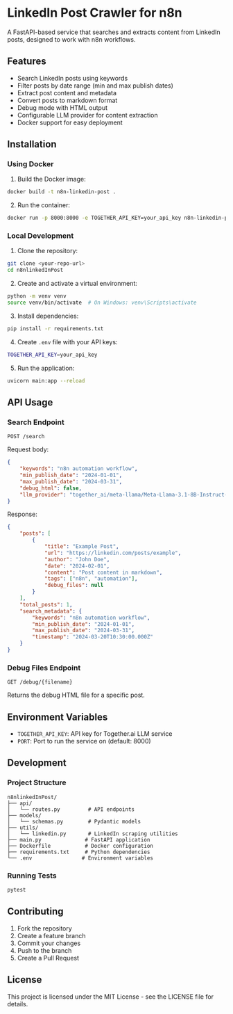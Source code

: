 # LinkedIn Post Crawler for n8n

A FastAPI-based service that searches and extracts content from LinkedIn posts, designed to work with n8n workflows.

## Features

- Search LinkedIn posts using keywords
- Filter posts by date range (min and max publish dates)
- Extract post content and metadata
- Convert posts to markdown format
- Debug mode with HTML output
- Configurable LLM provider for content extraction
- Docker support for easy deployment

## Installation

### Using Docker

1. Build the Docker image:
```bash
docker build -t n8n-linkedin-post .
```

2. Run the container:
```bash
docker run -p 8000:8000 -e TOGETHER_API_KEY=your_api_key n8n-linkedin-post
```

### Local Development

1. Clone the repository:
```bash
git clone <your-repo-url>
cd n8nlinkedInPost
```

2. Create and activate a virtual environment:
```bash
python -m venv venv
source venv/bin/activate  # On Windows: venv\Scripts\activate
```

3. Install dependencies:
```bash
pip install -r requirements.txt
```

4. Create `.env` file with your API keys:
```bash
TOGETHER_API_KEY=your_api_key
```

5. Run the application:
```bash
uvicorn main:app --reload
```

## API Usage

### Search Endpoint

`POST /search`

Request body:
```json
{
    "keywords": "n8n automation workflow",
    "min_publish_date": "2024-01-01",
    "max_publish_date": "2024-03-31",
    "debug_html": false,
    "llm_provider": "together_ai/meta-llama/Meta-Llama-3.1-8B-Instruct-Turbo"
}
```

Response:
```json
{
    "posts": [
        {
            "title": "Example Post",
            "url": "https://linkedin.com/posts/example",
            "author": "John Doe",
            "date": "2024-02-01",
            "content": "Post content in markdown",
            "tags": ["n8n", "automation"],
            "debug_files": null
        }
    ],
    "total_posts": 1,
    "search_metadata": {
        "keywords": "n8n automation workflow",
        "min_publish_date": "2024-01-01",
        "max_publish_date": "2024-03-31",
        "timestamp": "2024-03-20T10:30:00.000Z"
    }
}
```

### Debug Files Endpoint

`GET /debug/{filename}`

Returns the debug HTML file for a specific post.

## Environment Variables

- `TOGETHER_API_KEY`: API key for Together.ai LLM service
- `PORT`: Port to run the service on (default: 8000)

## Development

### Project Structure

```
n8nlinkedInPost/
├── api/
│   └── routes.py         # API endpoints
├── models/
│   └── schemas.py        # Pydantic models
├── utils/
│   └── linkedin.py       # LinkedIn scraping utilities
├── main.py              # FastAPI application
├── Dockerfile           # Docker configuration
├── requirements.txt     # Python dependencies
└── .env                # Environment variables
```

### Running Tests

```bash
pytest
```

## Contributing

1. Fork the repository
2. Create a feature branch
3. Commit your changes
4. Push to the branch
5. Create a Pull Request

## License

This project is licensed under the MIT License - see the LICENSE file for details. 